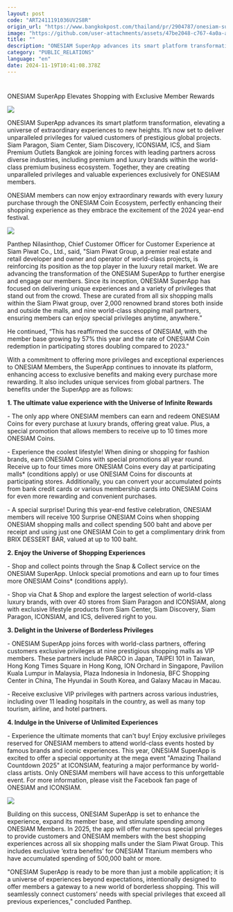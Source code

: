 ```yaml
---
layout: post
code: "ART2411191036UV2S8R"
origin_url: "https://www.bangkokpost.com/thailand/pr/2904787/onesiam-superapp-elevates-shopping-with-exclusive-member-rewards"
image: "https://github.com/user-attachments/assets/47be2048-c767-4a0a-ab9d-0858de9f4838"
title: ""
description: "ONESIAM SuperApp advances its smart platform transformation, elevating a universe of extraordinary experiences to new heights. It’s now set to deliver unparalleled privileges for valued customers of prestigious global projects. Siam Paragon, Siam Center, Siam Discovery, ICONSIAM, ICS, and Siam Premium Outlets Bangkok are joining forces with leading partners across diverse industries, including premium and luxury brands within the world-class premium business ecosystem. Together, they are creating unparalleled privileges and valuable experiences exclusively for ONESIAM members."
category: "PUBLIC_RELATIONS"
language: "en"
date: 2024-11-19T10:41:08.378Z
---
```


# 

ONESIAM SuperApp Elevates Shopping with Exclusive Member Rewards

![](https://github.com/user-attachments/assets/e49816ea-8588-4859-8a10-e18edcb46428)

ONESIAM SuperApp advances its smart platform transformation, elevating a universe of extraordinary experiences to new heights. It’s now set to deliver unparalleled privileges for valued customers of prestigious global projects. Siam Paragon, Siam Center, Siam Discovery, ICONSIAM, ICS, and Siam Premium Outlets Bangkok are joining forces with leading partners across diverse industries, including premium and luxury brands within the world-class premium business ecosystem. Together, they are creating unparalleled privileges and valuable experiences exclusively for ONESIAM members. 

ONESIAM members can now enjoy extraordinary rewards with every luxury purchase through the ONESIAM Coin Ecosystem, perfectly enhancing their shopping experience as they embrace the excitement of the 2024 year-end festival.

![](https://github.com/user-attachments/assets/d2b1223d-0094-40ca-bfad-240e31b94b11)

Panthep Nilasinthop, Chief Customer Officer for Customer Experience at Siam Piwat Co., Ltd., said, "Siam Piwat Group, a premier real estate and retail developer and owner and operator of world-class projects, is reinforcing its position as the top player in the luxury retail market. We are advancing the transformation of the ONESIAM SuperApp to further energise and engage our members. Since its inception, ONESIAM SuperApp has focused on delivering unique experiences and a variety of privileges that stand out from the crowd. These are curated from all six shopping malls within the Siam Piwat group, over 2,000 renowned brand stores both inside and outside the malls, and nine world-class shopping mall partners, ensuring members can enjoy special privileges anytime, anywhere.”

He continued, “This has reaffirmed the success of ONESIAM, with the member base growing by 57% this year and the rate of ONESIAM Coin redemption in participating stores doubling compared to 2023."

With a commitment to offering more privileges and exceptional experiences to ONESIAM Members, the SuperApp continues to innovate its platform, enhancing access to exclusive benefits and making every purchase more rewarding. It also includes unique services from global partners. The benefits under the SuperApp are as follows:

**1\. The ultimate value experience with the Universe of Infinite Rewards**

\- The only app where ONESIAM members can earn and redeem ONESIAM Coins for every purchase at luxury brands, offering great value. Plus, a special promotion that allows members to receive up to 10 times more ONESIAM Coins.

\- Experience the coolest lifestyle! When dining or shopping for fashion brands, earn ONESIAM Coins with special promotions all year round. Receive up to four times more ONESIAM Coins every day at participating malls\* (conditions apply) or use ONESIAM Coins for discounts at participating stores. Additionally, you can convert your accumulated points from bank credit cards or various membership cards into ONESIAM Coins for even more rewarding and convenient purchases.

\- A special surprise! During this year-end festive celebration, ONESIAM members will receive 100 Surprise ONESIAM Coins when shopping ONESIAM shopping malls and collect spending 500 baht and above per receipt and using just one ONESIAM Coin to get a complimentary drink from BRIX DESSERT BAR, valued at up to 100 baht.

**2\. Enjoy the Universe of Shopping Experiences**

\- Shop and collect points through the Snap & Collect service on the ONESIAM SuperApp. Unlock special promotions and earn up to four times more ONESIAM Coins\* (conditions apply).

\- Shop via Chat & Shop and explore the largest selection of world-class luxury brands, with over 40 stores from Siam Paragon and ICONSIAM, along with exclusive lifestyle products from Siam Center, Siam Discovery, Siam Paragon, ICONSIAM, and ICS, delivered right to you.

**3\. Delight in the Universe of Borderless Privileges**

\- ONESIAM SuperApp joins forces with world-class partners, offering customers exclusive privileges at nine prestigious shopping malls as VIP members. These partners include PARCO in Japan, TAIPEI 101 in Taiwan, Hong Kong Times Square in Hong Kong, ION Orchard in Singapore, Pavilion Kuala Lumpur in Malaysia, Plaza Indonesia in Indonesia, BFC Shopping Center in China, The Hyundai in South Korea, and Galaxy Macau in Macau.

\- Receive exclusive VIP privileges with partners across various industries, including over 11 leading hospitals in the country, as well as many top tourism, airline, and hotel partners.

**4\. Indulge in the Universe of Unlimited Experiences**

\- Experience the ultimate moments that can't buy! Enjoy exclusive privileges reserved for ONESIAM members to attend world-class events hosted by famous brands and iconic experiences. This year, ONESIAM SuperApp is excited to offer a special opportunity at the mega event "Amazing Thailand Countdown 2025" at ICONSIAM, featuring a major performance by world-class artists. Only ONESIAM members will have access to this unforgettable event. For more information, please visit the Facebook fan page of ONESIAM and ICONSIAM.

![](https://github.com/user-attachments/assets/89bea442-5647-4038-a1da-113cb6ecbf37)

Building on this success, ONESIAM SuperApp is set to enhance the experience, expand its member base, and stimulate spending among ONESIAM Members. In 2025, the app will offer numerous special privileges to provide customers and ONESIAM members with the best shopping experiences across all six shopping malls under the Siam Piwat Group. This includes exclusive ‘extra benefits’ for ONESIAM Titanium members who have accumulated spending of 500,000 baht or more.

"ONESIAM SuperApp is ready to be more than just a mobile application; it is a universe of experiences beyond expectations, intentionally designed to offer members a gateway to a new world of borderless shopping. This will seamlessly connect customers’ needs with special privileges that exceed all previous experiences," concluded Panthep.